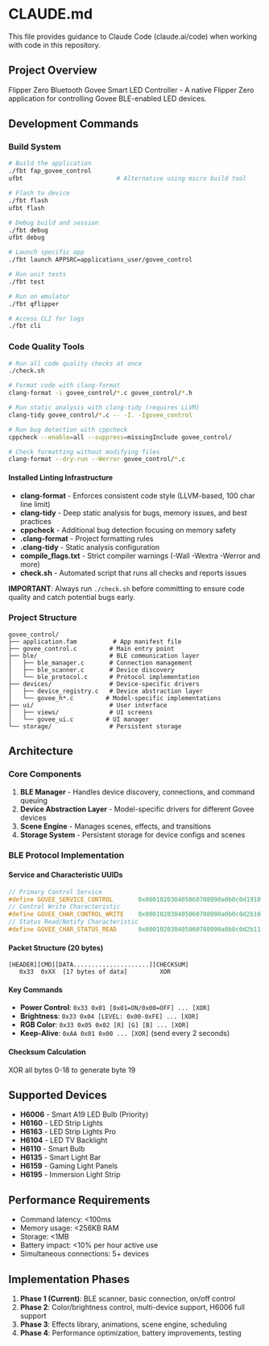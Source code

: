 # CLAUDE.md

This file provides guidance to Claude Code (claude.ai/code) when working with code in this repository.

## Project Overview
Flipper Zero Bluetooth Govee Smart LED Controller - A native Flipper Zero application for controlling Govee BLE-enabled LED devices.

## Development Commands

### Build System
```bash
# Build the application
./fbt fap_govee_control
ufbt                          # Alternative using micro build tool

# Flash to device
./fbt flash
ufbt flash

# Debug build and session
./fbt debug
ufbt debug

# Launch specific app
./fbt launch APPSRC=applications_user/govee_control

# Run unit tests
./fbt test

# Run on emulator
./fbt qflipper

# Access CLI for logs
./fbt cli
```

### Code Quality Tools
```bash
# Run all code quality checks at once
./check.sh

# Format code with clang-format
clang-format -i govee_control/*.c govee_control/*.h

# Run static analysis with clang-tidy (requires LLVM)
clang-tidy govee_control/*.c -- -I. -Igovee_control

# Run bug detection with cppcheck
cppcheck --enable=all --suppress=missingInclude govee_control/

# Check formatting without modifying files
clang-format --dry-run --Werror govee_control/*.c
```

#### Installed Linting Infrastructure
- **clang-format** - Enforces consistent code style (LLVM-based, 100 char line limit)
- **clang-tidy** - Deep static analysis for bugs, memory issues, and best practices
- **cppcheck** - Additional bug detection focusing on memory safety
- **.clang-format** - Project formatting rules
- **.clang-tidy** - Static analysis configuration
- **compile_flags.txt** - Strict compiler warnings (-Wall -Wextra -Werror and more)
- **check.sh** - Automated script that runs all checks and reports issues

**IMPORTANT**: Always run `./check.sh` before committing to ensure code quality and catch potential bugs early.

### Project Structure
```
govee_control/
├── application.fam          # App manifest file
├── govee_control.c         # Main entry point
├── ble/                    # BLE communication layer
│   ├── ble_manager.c       # Connection management
│   ├── ble_scanner.c       # Device discovery
│   └── ble_protocol.c      # Protocol implementation
├── devices/                # Device-specific drivers
│   ├── device_registry.c   # Device abstraction layer
│   └── govee_h*.c         # Model-specific implementations
├── ui/                     # User interface
│   ├── views/              # UI screens
│   └── govee_ui.c         # UI manager
└── storage/                # Persistent storage
```

## Architecture

### Core Components
1. **BLE Manager** - Handles device discovery, connections, and command queuing
2. **Device Abstraction Layer** - Model-specific drivers for different Govee devices  
3. **Scene Engine** - Manages scenes, effects, and transitions
4. **Storage System** - Persistent storage for device configs and scenes

### BLE Protocol Implementation

#### Service and Characteristic UUIDs
```c
// Primary Control Service
#define GOVEE_SERVICE_CONTROL       0x000102030405060708090a0b0c0d1910
// Control Write Characteristic
#define GOVEE_CHAR_CONTROL_WRITE    0x000102030405060708090a0b0c0d2b10
// Status Read/Notify Characteristic  
#define GOVEE_CHAR_STATUS_READ      0x000102030405060708090a0b0c0d2b11
```

#### Packet Structure (20 bytes)
```
[HEADER][CMD][DATA.....................][CHECKSUM]
   0x33  0xXX  [17 bytes of data]         XOR
```

#### Key Commands
- **Power Control**: `0x33 0x01 [0x01=ON/0x00=OFF] ... [XOR]`
- **Brightness**: `0x33 0x04 [LEVEL: 0x00-0xFE] ... [XOR]`
- **RGB Color**: `0x33 0x05 0x02 [R] [G] [B] ... [XOR]`
- **Keep-Alive**: `0xAA 0x01 0x00 ... [XOR]` (send every 2 seconds)

#### Checksum Calculation
XOR all bytes 0-18 to generate byte 19

## Supported Devices
- **H6006** - Smart A19 LED Bulb (Priority)
- **H6160** - LED Strip Lights
- **H6163** - LED Strip Lights Pro
- **H6104** - LED TV Backlight  
- **H6110** - Smart Bulb
- **H6135** - Smart Light Bar
- **H6159** - Gaming Light Panels
- **H6195** - Immersion Light Strip

## Performance Requirements
- Command latency: <100ms
- Memory usage: <256KB RAM
- Storage: <1MB
- Battery impact: <10% per hour active use
- Simultaneous connections: 5+ devices

## Implementation Phases
1. **Phase 1 (Current)**: BLE scanner, basic connection, on/off control
2. **Phase 2**: Color/brightness control, multi-device support, H6006 full support
3. **Phase 3**: Effects library, animations, scene engine, scheduling
4. **Phase 4**: Performance optimization, battery improvements, testing